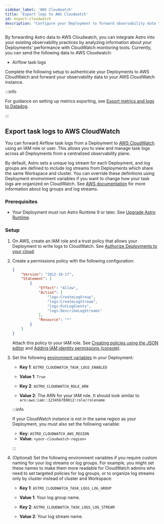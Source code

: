 ```yaml
---
sidebar_label: 'AWS Cloudwatch'
title: 'Export logs to AWS Cloudwatch'
id: export-cloudwatch
description: "Configure your Deployment to forward observability data to your AWS CloudWatch instance."
---
```


By forwarding Astro data to AWS Cloudwatch, you can integrate Astro into your existing observability practices by analyzing information about your Deployments' performance with CloudWatch monitoring tools. Currently, you can send the following data to AWS Cloudwatch:

- Airflow task logs

Complete the following setup to authenticate your Deployments to AWS CloudWatch and forward your observability data to your AWS CloudWatch instance.

:::info

For guidance on setting up metrics exporting, see [Export metrics and logs to Datadog](export-datadog.md).

:::

## Export task logs to AWS CloudWatch

You can forward Airflow task logs from a Deployment to [AWS CloudWatch](https://aws.amazon.com/cloudwatch/) using an IAM role or user. This allows you to view and manage task logs across all Deployments from a centralized observability plane.

By default, Astro sets a unique log stream for each Deployment, and log groups are defined to include log streams from Deployments which share the same Workspace and cluster. You can override these definitions using Deployment environment variables if you want to change how your task logs are organized on CloudWatch. See [AWS documentation](https://docs.aws.amazon.com/AmazonCloudWatch/latest/logs/Working-with-log-groups-and-streams.html) for more information about log groups and log streams.

### Prerequisites

- Your Deployment must run Astro Runtime 9 or later. See [Upgrade Astro Runtime](upgrade-runtime.md).

### Setup

1. On AWS, create an IAM role and a trust policy that allows your Deployment to write logs to CloudWatch. See [Authorize Deployments to your cloud](authorize-deployments-to-your-cloud.md?tab=aws#step-1-authorize-the-deployment-in-your-cloud).
2. Create a permissions policy with the following configuration:

    ```json
    {
        "Version": "2012-10-17",
        "Statement": [
            {
                "Effect": "Allow",
                "Action": [
                    "logs:CreateLogGroup",
                    "logs:CreateLogStream",
                    "logs:PutLogEvents",
                    "logs:DescribeLogStreams"
                ],
                "Resource": "*"
            }
        ]
    }
    ```

    Attach this policy to your IAM role. See [Creating policies using the JSON editor](https://docs.aws.amazon.com/IAM/latest/UserGuide/access_policies_create-console.html#access_policies_create-json-editor) and [Adding IAM identity permissions (console)](https://docs.aws.amazon.com/IAM/latest/UserGuide/access_policies_manage-attach-detach.html#add-policies-console).

3. Set the following [environment variables](environment-variables.md) in your Deployment:

    - **Key 1**: `ASTRO_CLOUDWATCH_TASK_LOGS_ENABLED`
    - **Value 1**: `True`

    - **Key 2**: `ASTRO_CLOUDWATCH_ROLE_ARN`
    - **Value 2**: The ARN for your IAM role. It should look similar to `arn:aws:iam::123456789012:role/rolename`

    :::info

    If your CloudWatch instance is not in the same region as your Deployment, you must also set the following variable:

    - **Key**: `ASTRO_CLOUDWATCH_AWS_REGION`
    - **Value**: `<your-cloudwatch-region>`

    :::

4. (Optional) Set the following environment variables if you require custom naming for your log streams or log groups. For example, you might set these names to make them more readable for CloudWatch admins who need to set targeted policies for log groups, or to organize log streams only by cluster instead of cluster and Workspace:

    - **Key 1**: `ASTRO_CLOUDWATCH_TASK_LOGS_LOG_GROUP`
    - **Value 1**: Your log group name.

    - **Key 2**: `ASTRO_CLOUDWATCH_TASK_LOGS_LOG_STREAM`
    - **Value 2**: Your log stream name.
